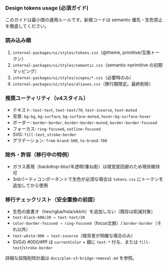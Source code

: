 ### Design tokens usage (必須ガイド)

このガイドは最小限の運用ルールです。新規コードは semantic 優先・生色禁止を徹底してください。

### 読み込み順
1) `internal-packages/ui/styles/tokens.css`（@theme, primitive/互換トークン）
2) `internal-packages/ui/styles/semantic.css`（semantic→primitive の初期マッピング）
3) `internal-packages/ui/styles/scopes/*.css`（必要時のみ）
4) `internal-packages/ui/styles/aliases.css`（移行期限定。最終削除）

### 推奨ユーティリティ（v4スタイル）
- テキスト: `text-text`, `text-text/70`, `text-inverse`, `text-muted`
- 背景: `bg-bg`, `bg-surface`, `bg-surface-muted`, `hover:bg-surface-hover`
- ボーダー: `border-border`, `border-border-muted`, `border-border-focused`
- フォーカス: `ring-focused`, `outline-focused`
- SVG: `fill-text`, `stroke-border`
- グラデーション: `from-brand-500`, `to-brand-700`

### 除外・許容（移行中の特例）
- ガラス表現（backdrop-blur/半透明/重ね影）は視覚差回避のため現状維持可
- 3rdパーティコンポーネントで生色が必須な場合は `tokens.css` にトークンを追加してから使用

### 移行チェックリスト（安全置換の前提）
- 生色の直書き（hex/rgba/hsla/oklch）を追加しない（既存は削減対象）
- `text-black-600/20 → text-text/20`
- `color-border-focused → ring-focused`（focus文脈）/ `border-border`（それ以外）
- `text-white-900 → text-inverse`（暗背景が明確な場合のみ）
- SVGの #000/#fff は `currentColor` + 親に `text-*` 付与、または `fill-text`/`stroke-border`

詳細な段階削除計画は `docs/plan-v3-bridge-removal.md` を参照。


